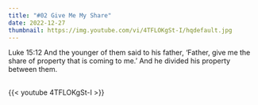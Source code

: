 ```yaml
---
title: "#02 Give Me My Share"
date: 2022-12-27
thumbnail: https://img.youtube.com/vi/4TFLOKgSt-I/hqdefault.jpg
---
```

Luke 15:12 And the younger of them said to his father, ‘Father, give me the share of property that is coming to me.’ And he divided his property between them.
## <!--more-->

{{< youtube 4TFLOKgSt-I >}}
